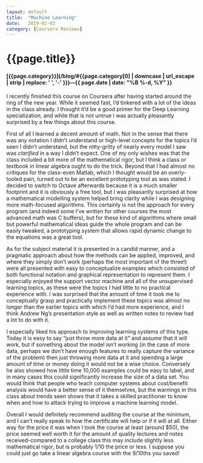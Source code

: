 ```yaml
---
layout: default
title:  "Machine Learning"
date:   2019-02-03
category: [Coursera Reviews]
---
```

# {{page.title}}

#### [{{page.category}}](/blog/#{{page.category[0] | downcase | url_escape | strip | replace: ' ', '-' }})&mdash;{{ page.date | date: "%B %-d, %Y" }} 

I recently finished this course on Coursera after having started  around the ring of the new year. While it seemed fast,  I’d tinkered with a lot of the ideas in the class already. I thought  it’d be a good primer for the Deep Learning specialization, and while  that is not untrue I was actually pleasantly surprised by a few things  about this course.

First of all I learned a decent amount of math. Not in the sense that  there was any notation I didn’t understand or high-level concepts for  the topics I’d seen I didn’t understand, but the nitty-gritty of nearly  every model I saw was *clarified* in a way I didn’t expect. One  of my only wishes was that the class included a bit more of the  mathematical rigor, but I think a class or textbook in linear algebra  ought to do the trick. Beyond that I had almost no critiques for the  class-even Matlab, which I thought would be an overly-tooled pain,  turned out to be an excellent prototyping tool as was stated. I decided  to switch to Octave afterwards because it is a much smaller footprint  and it is obviously a free tool, but I was pleasantly surprised at how a  mathematical modelling system helped bring clarity while I was  designing more math-focused algorithms. This certainly is not the  approach for every program (and indeed some I’ve written for other  courses the most advanced math was C buffers), but for these kind of  algorithms where small but powerful mathematical ideas guide the whole  program and can be easily tweaked, a prototyping system that allows  rapid dynamic change to the equations was a great tool.

As for the subject material it is presented in a candid manner, and a  pragmatic approach about how the methods can be applied, improved, and  where they simply don’t work (perhaps the most important of the three!)  were all presented with easy to conceptualize examples which consisted  of both functional notation and graphical representation to represent  them. I especially enjoyed the support vector machine and all of the  unsupervised learning topics, as these were the topics I had little to  no practical experience with. I was surprised that the amount of time it  took me to conceptually grasp and practically implement these topics  was almost no longer than the earlier topics with which I’d had more  experience, and I think Andrew Ng’s presentation style as well as  written notes to review had a lot to do with it.

I especially liked his approach to improving learning systems of this  type. Today it is easy to say “just throw more data at it” and assume  that it will work, but if something about the model isn’t working (in  the case of more data, perhaps we don’t have enough features to really  capture the variance of the problem) then just throwing more data at it  and spending a large amount of time or money doing it would not be a  wise choice. Conversely he also showed how little time 10,000 examples  could be easy to label, and in many cases this could significantly  increase the size of a data set. You would think that people who teach  computer systems about cost/benefit analysis would have a better sense  of it themselves, but the warnings in this class about trends seen shows  that it takes a skilled practitioner to know when and how to attack  trying to improve a machine learning model.

Overall I would definitely recommend auditing the course at the  minimum, and I can’t really speak to how the certificate will help or if  it will at all. Either way for the price it was when I took the course  at least (around $50), the price seemed well worth it for the amount of  quality lectures and notes received-compared to a college class this may  include slightly less mathematical rigor, but is probably 1/10 the  price or less. I suppose you could just go take a linear algebra course  with the 9/10ths you saved!
